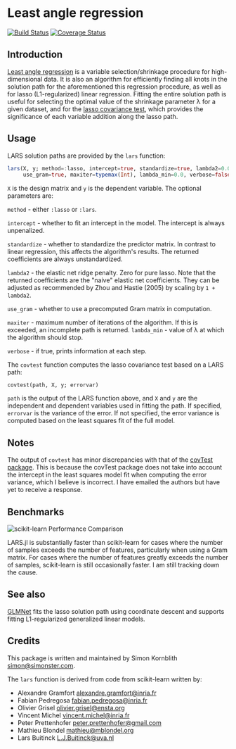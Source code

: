# Least angle regression

[![Build Status](https://travis-ci.org/simonster/LARS.jl.svg?branch=master)](https://travis-ci.org/simonster/LARS.jl)
[![Coverage Status](https://coveralls.io/repos/simonster/LARS.jl/badge.svg?branch=master)](https://coveralls.io/r/simonster/LARS.jl?branch=master)


## Introduction

[Least angle regression](http://en.wikipedia.org/wiki/Least-angle_regression)
is a variable selection/shrinkage procedure for high-dimensional data. It is
also an algorithm for efficiently finding all knots in the solution path for
the aforementioned this regression procedure, as well as for lasso
(L1-regularized) linear regression. Fitting the entire solution path is useful
for selecting the optimal value of the shrinkage parameter λ for a given
dataset, and for the [lasso covariance test](http://arxiv.org/abs/1301.7161),
which provides the significance of each variable addition along the lasso path.

## Usage

LARS solution paths are provided by the `lars` function:

```julia
lars(X, y; method=:lasso, intercept=true, standardize=true, lambda2=0.0,
     use_gram=true, maxiter=typemax(Int), lambda_min=0.0, verbose=false)
```

`X` is the design matrix and `y` is the dependent variable. The optional parameters are:

`method` - either `:lasso` or `:lars`.

`intercept` - whether to fit an intercept in the model. The intercept is
always unpenalized.

`standardize` - whether to standardize the predictor matrix. In contrast to
linear regression, this affects the algorithm's results. The returned
coefficients are always unstandardized.

`lambda2` - the elastic net ridge penalty. Zero for pure lasso. Note that the
returned coefficients are the "naive" elastic net coefficients. They can be
adjusted as recommended by Zhou and Hastie (2005) by scaling by `1 + lambda2`.

`use_gram` - whether to use a precomputed Gram matrix in computation.

`maxiter` - maximum number of iterations of the algorithm. If this is
exceeded, an incomplete path is returned. `lambda_min` - value of λ at which
the algorithm should stop.

`verbose` - if true, prints information at each step.

The `covtest` function computes the lasso covariance test based on a LARS path:

`covtest(path, X, y; errorvar)`

`path` is the output of the LARS function above, and `X` and `y` are the
independent and dependent variables used in fitting the path. If specified,
`errorvar` is the variance of the error. If not specified, the error variance
is computed based on the least squares fit of the full model.

## Notes

The output of `covtest` has minor discrepancies with that of the [covTest
package](http://cran.r-project.org/web/packages/covTest/index.html). This is
because the covTest package does not take into account the intercept in the
least squares model fit when computing the error variance, which I believe is
incorrect. I have emailed the authors but have yet to receive a response.

## Benchmarks

![scikit-learn Performance Comparison](/benchmark/performance.png)

LARS.jl is substantially faster than scikit-learn for cases where the number
of samples exceeds the number of features, particularly when using a Gram
matrix. For cases where the number of features greatly exceeds the number of
samples, scikit-learn is still occasionally faster. I am still tracking down
the cause.

## See also

[GLMNet](https://github.com/simonster/GLMNet.jl) fits the lasso solution path
using coordinate descent and supports fitting L1-regularized generalized
linear models.

## Credits

This package is written and maintained by Simon Kornblith <simon@simonster.com>.

The `lars` function is derived from code from scikit-learn written by:
- Alexandre Gramfort <alexandre.gramfort@inria.fr>
- Fabian Pedregosa <fabian.pedregosa@inria.fr>
- Olivier Grisel <olivier.grisel@ensta.org>
- Vincent Michel <vincent.michel@inria.fr>
- Peter Prettenhofer <peter.prettenhofer@gmail.com>
- Mathieu Blondel <mathieu@mblondel.org>
- Lars Buitinck <L.J.Buitinck@uva.nl>
